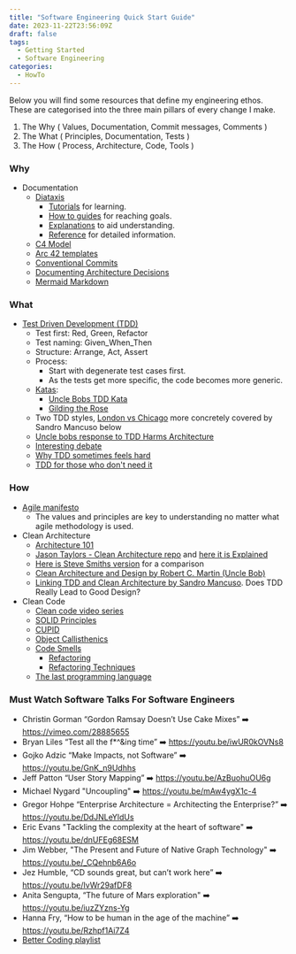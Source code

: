 ```yaml
---
title: "Software Engineering Quick Start Guide"
date: 2023-11-22T23:56:09Z
draft: false
tags:
  - Getting Started
  - Software Engineering
categories:
  - HowTo
---
```


Below you will find some resources that define my engineering ethos. These are
categorised into the three main pillars of every change I make.

1.  The Why ( Values, Documentation, Commit messages, Comments )
2.  The What ( Principles, Documentation, Tests )
3.  The How ( Process, Architecture, Code, Tools )

### Why

- Documentation
  - [Diataxis](https://diataxis.fr/)
    - [Tutorials](https://diataxis.fr/tutorials/) for learning.
    - [How to guides](https://diataxis.fr/how-to-guides/) for reaching goals.
    - [Explanations](https://diataxis.fr/explanation/) to aid understanding.
    - [Reference](https://diataxis.fr/reference/) for detailed information.
  - [C4 Model](https://c4model.com/)
  - [Arc 42 templates](https://arc42.org/overview)
  - [Conventional Commits](https://www.conventionalcommits.org/en/v1.0.0/)
  - [Documenting Architecture Decisions](https://cognitect.com/blog/2011/11/15/documenting-architecture-decisions)
  - [Mermaid Markdown](https://mermaid.js.org/#/)

### What

- [Test Driven Development (TDD)](https://en.wikipedia.org/wiki/Test-driven_development)
  - Test first: Red, Green, Refactor
  - Test naming: Given_When_Then
  - Structure: Arrange, Act, Assert
  - Process:
    - Start with degenerate test cases first.
    - As the tests get more specific, the code becomes more generic.
  - [Katas](http://codekata.com/):
    - [Uncle Bobs TDD Kata](https://www.youtube.com/watch?v=kScFczWbwRM)
    - [Gilding the Rose](https://youtu.be/kTcDBYCpj7Q)
  - Two TDD styles,
    [London vs Chicago](https://devlead.io/DevTips/LondonVsChicago) more
    concretely covered by Sandro Mancuso below
  - [Uncle bobs response to TDD Harms Architecture](http://blog.cleancoder.com/uncle-bob/2017/03/03/TDD-Harms-Architecture.html)
  - [Interesting debate](https://www.youtube.com/watch?v=KtHQGs3zFAM)
  - [Why TDD sometimes feels hard](https://www.youtube.com/watch?v=UWtEVKVPBQ0)
  - [TDD for those who don't need it](https://www.youtube.com/watch?v=a6oP24CSdUg)

### How

- [Agile manifesto](https://agilemanifesto.org/)
  - The values and principles are key to understanding no matter what agile
    methodology is used.
- Clean Architecture
  - [Architecture 101](https://hackernoon.com/how-to-design-a-web-application-software-architecture-101-eecy36o5)
  - [Jason Taylors - Clean Architecture repo](https://github.com/jasontaylordev/CleanArchitecture)
    and [here it is Explained](https://www.youtube.com/watch?v=YiVqwoFMieg)
  - [Here is Steve Smiths version](https://github.com/ardalis/CleanArchitecture)
    for a comparison
  - [Clean Architecture and Design by Robert C. Martin (Uncle Bob)](https://www.youtube.com/watch?v=2dKZ-dWaCiU)
  - [Linking TDD and Clean Architecture by Sandro Mancuso](https://www.youtube.com/watch?v=KyFVA4Spcgg).
    Does TDD Really Lead to Good Design?
- Clean Code
  - [Clean code video series](https://cleancoders.com/library/all)
  - [SOLID Principles](https://en.wikipedia.org/wiki/SOLID)
  - [CUPID](https://dannorth.net/2022/02/10/cupid-for-joyful-coding/)
  - [Object Callisthenics](https://williamdurand.fr/2013/06/03/object-calisthenics/)
  - [Code Smells](https://refactoring.guru/refactoring/smells)
    - [Refactoring](https://en.wikipedia.org/wiki/Code_refactoring)
    - [Refactoring Techniques](https://refactoring.guru/refactoring/techniques)
  - [The last programming language](https://www.youtube.com/watch?v=P2yr-3F6PQo)

### Must Watch Software Talks For Software Engineers

- Christin Gorman “Gordon Ramsay Doesn’t Use Cake Mixes” ➡️
  <https://vimeo.com/28885655>
- Bryan Liles “Test all the f\*^&ing time” ➡️ <https://youtu.be/iwUR0kOVNs8>
- Gojko Adzic “Make Impacts, not Software” ➡️ <https://youtu.be/GnK_n9Udhhs>
- Jeff Patton “User Story Mapping” ➡️ <https://youtu.be/AzBuohuOU6g>
- Michael Nygard "Uncoupling" ➡️ <https://youtu.be/mAw4ygX1c-4>
- Gregor Hohpe “Enterprise Architecture = Architecting the Enterprise?” ➡️
  <https://youtu.be/DdJNLeYldUs>
- Eric Evans "Tackling the complexity at the heart of software" ➡️
  <https://youtu.be/dnUFEg68ESM>
- Jim Webber, "The Present and Future of Native Graph Technology" ➡️
  <https://youtu.be/_CQehnb6A6o>
- Jez Humble, “CD sounds great, but can’t work here” ➡️
  <https://youtu.be/IvWr29afDF8>
- Anita Sengupta, “The future of Mars exploration" ➡️
  <https://youtu.be/iuzZYzns-Yg>
- Hanna Fry, “How to be human in the age of the machine” ➡️
  <https://youtu.be/Rzhpf1Ai7Z4>
- [Better Coding playlist](https://www.youtube.com/playlist?list=PLbB0DkO_4qsTM3LAO-1d7lkvY2PtRyEpQ)
